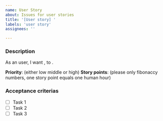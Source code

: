 ```yaml
---
name: User Story
about: Issues for user stories
title: '[User story] '
labels: 'user story'
assignees: ''

---
```

### Description
As an user, I want <feauture>, to <use case>.

**Priority**: (either low middle or high)
**Story points**: (please only fibonaccy numbers, one story point equals one human hour)
### Acceptance criterias
- [ ] Task 1
- [ ] Task 2
- [ ] Task 3